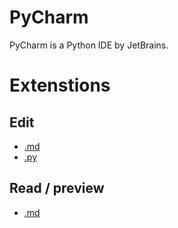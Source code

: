 # PyCharm

PyCharm is a Python IDE by JetBrains.

# Extenstions
## Edit
* [.md](../exts/md.md)
* [.py](../exts/py.md)

## Read / preview
* [.md](../exts/md.md)
